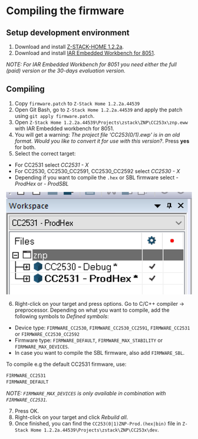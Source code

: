 # Compiling the firmware

## Setup development environment
1. Download and install [Z-STACK-HOME 1.2.2a](http://www.ti.com/tool/z-stack-archive).
2. Download and install [IAR Embedded Workbench for 8051](https://www.iar.com/iar-embedded-workbench/#!?architecture=8051).

*NOTE: For IAR Embedded Workbench for 8051 you need either the full (paid) version or the 30-days evaluation version.*

## Compiling
1. Copy `firmware.patch` to `Z-Stack Home 1.2.2a.44539`
2. Open Git Bash, go to `Z-Stack Home 1.2.2a.44539` and apply the patch using `git apply firmware.patch`.
3. Open `Z-Stack Home 1.2.2a.44539\Projects\zstack\ZNP\CC253x\znp.eww` with IAR Embedded workbench for 8051.
4. You will get a warning: *The project file 'CC253(0/1).ewp' is in an old format. Would you like to convert it for use with this version?*. Press **yes** for both.
5. Select the correct target:
  - For CC2531 select *CC2531 - X*
  - For CC2530, CC2530_CC2591, CC2530_CC2592 select *CC2530 - X*
  - Depending if you want to compile the `.hex` or SBL firmware select *- ProdHex* or *- ProdSBL*

![Target](images/target.png)

6. Right-click on your target and press options. Go to C/C++ compiler -> preprocessor. Depending on what you want to compile, add the following symbols to *Defined symbols*:
- Device type: `FIRMWARE_CC2530`, `FIRMWARE_CC2530_CC2591`, `FIRMWARE_CC2531` or `FIRMWARE_CC2530_CC2592`
- Firmware type: `FIRMWARE_DEFAULT`, `FIRMWARE_MAX_STABILITY` or `FIRMWARE_MAX_DEVICES`.
- In case you want to compile the SBL firmware, also add `FIRMWARE_SBL`.

To compile e.g the default CC2531 firmware, use:
```c
FIRMWARE_CC2531
FIRMWARE_DEFAULT
```

*NOTE: `FIRMWARE_MAX_DEVICES` is only available in combination with `FIRMWARE_CC2531`.*

7. Press OK.
8. Right-click on your target and click *Rebuild all*.
9. Once finished, you can find the `CC253(0|1)ZNP-Prod.(hex|bin)` file in `Z-Stack Home 1.2.2a.44539\Projects\zstack\ZNP\CC253x\dev`.
